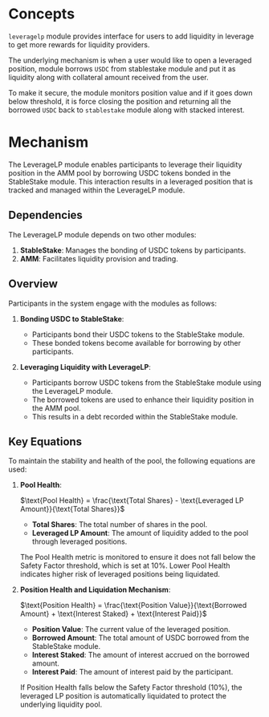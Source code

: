 <!--
order: 1
-->

# Concepts

`leveragelp` module provides interface for users to add liquidity in leverage to get more rewards for liquidity providers.

The underlying mechanism is when a user would like to open a leveraged position, module borrows `USDC` from stablestake module and put it as liquidity along with collateral amount received from the user.

To make it secure, the module monitors position value and if it goes down below threshold, it is force closing the position and returning all the borrowed `USDC` back to `stablestake` module along with stacked interest.

# Mechanism

The LeverageLP module enables participants to leverage their liquidity position in the AMM pool by borrowing USDC tokens bonded in the StableStake module. This interaction results in a leveraged position that is tracked and managed within the LeverageLP module.

## Dependencies

The LeverageLP module depends on two other modules:

1. **StableStake**: Manages the bonding of USDC tokens by participants.
2. **AMM**: Facilitates liquidity provision and trading.

## Overview

Participants in the system engage with the modules as follows:

1. **Bonding USDC to StableStake**:

   - Participants bond their USDC tokens to the StableStake module.
   - These bonded tokens become available for borrowing by other participants.

2. **Leveraging Liquidity with LeverageLP**:
   - Participants borrow USDC tokens from the StableStake module using the LeverageLP module.
   - The borrowed tokens are used to enhance their liquidity position in the AMM pool.
   - This results in a debt recorded within the StableStake module.

## Key Equations

To maintain the stability and health of the pool, the following equations are used:

1. **Pool Health**:

   $\text{Pool Health} = \frac{\text{Total Shares} - \text{Leveraged LP Amount}}{\text{Total Shares}}$

   - **Total Shares**: The total number of shares in the pool.
   - **Leveraged LP Amount**: The amount of liquidity added to the pool through leveraged positions.

   The Pool Health metric is monitored to ensure it does not fall below the Safety Factor threshold, which is set at 10%. Lower Pool Health indicates higher risk of leveraged positions being liquidated.

2. **Position Health and Liquidation Mechanism**:

   $\text{Position Health} = \frac{\text{Position Value}}{\text{Borrowed Amount} + \text{Interest Staked} + \text{Interest Paid}}$

   - **Position Value**: The current value of the leveraged position.
   - **Borrowed Amount**: The total amount of USDC borrowed from the StableStake module.
   - **Interest Staked**: The amount of interest accrued on the borrowed amount.
   - **Interest Paid**: The amount of interest paid by the participant.

   If Position Health falls below the Safety Factor threshold (10%), the leveraged LP position is automatically liquidated to protect the underlying liquidity pool.
